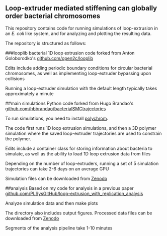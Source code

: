 ## Loop-extruder mediated stiffening can globally order bacterial chromosomes

This repository contains code for running simulations of loop-extrusion in an *E. coli* like system, and for analyzing and plotting the resulting data.

The repository is structured as follows:

###looplib bacterial 
1D loop extrusion code forked from Anton Goloborodko's [github.com/open2c/looplib](https://github.com/open2c/looplib)

Edits include adding periodic boundary conditions for circular bacterial chromosomes, as well as implementing loop-extruder bypassing upon collisions

Running a loop-extruder simulation with the default length typically takes approximately a minute

##main simulations
Python code forked from Hugo Brandao's [github.com/hbbrandao/bacterialSMCtrajectories](https://github.com/hbbrandao/bacterialSMCtrajectories)

To run simulations, you need to install [polychrom](https://github.com/open2c/polychrom).

The code first runs 1D loop extrusion simulations, and then a 3D polymer simulation where the saved loop-extruder trajectories are used to constrain the polymer.

Edits include a container class for storing information about bacteria to simulate, as well as the ability to load 1D loop extrusion data from files

Depending on the number of loop-extruders, running a set of 5 simulation trajectories can take 2-6 days on an average GPU

Simulation files can be downloaded from [Zenodo](https://doi.org/10.5281/zenodo.13908509)

##analysis
Based on my code for analysis in a previous paper [github.com/PLSysGitHub/loop-extrusion_with_replication_analysis](https://github.com/PLSysGitHub/loop-extrusion_with_replication_analysis)

Analyze simulation data and then make plots

The directory also includes output figures. Processed data files can be downloaded from [Zenodo](https://doi.org/10.5281/zenodo.13908509)

Segments of the analysis pipeline take 1-10 minutes
